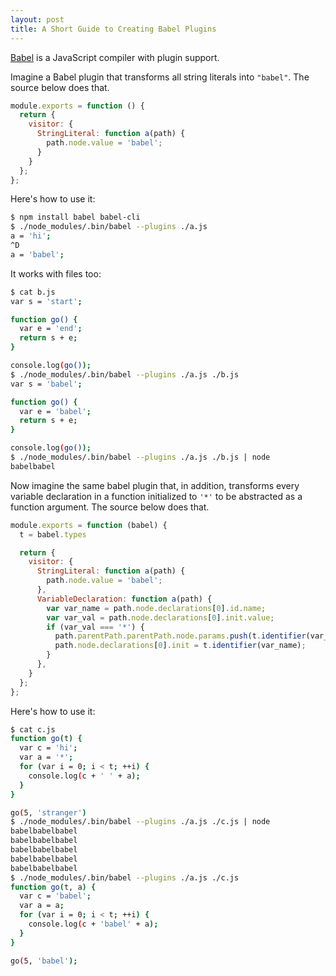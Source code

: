 ```yaml
---
layout: post
title: A Short Guide to Creating Babel Plugins
---
```


[Babel](http://babeljs.io/) is a JavaScript compiler
with plugin support.

Imagine a Babel plugin
that transforms all string literals into
`"babel"`.
The source below does that.

```javascript
module.exports = function () {
  return {
    visitor: {
      StringLiteral: function a(path) {
        path.node.value = 'babel';
      }
    }
  };
};
```

Here's how to use it:

```bash
$ npm install babel babel-cli
$ ./node_modules/.bin/babel --plugins ./a.js
a = 'hi';
^D
a = 'babel';
```

It works with files too:

```bash
$ cat b.js
var s = 'start';

function go() {
  var e = 'end';
  return s + e;
}

console.log(go());
$ ./node_modules/.bin/babel --plugins ./a.js ./b.js
var s = 'babel';

function go() {
  var e = 'babel';
  return s + e;
}

console.log(go());
$ ./node_modules/.bin/babel --plugins ./a.js ./b.js | node
babelbabel
```

Now imagine the same babel plugin that, in addition, transforms every
variable declaration in a function initialized to `'*'` to be
abstracted as a function argument.
The source below does that.

```javascript
module.exports = function (babel) {
  t = babel.types

  return {
    visitor: {
      StringLiteral: function a(path) {
        path.node.value = 'babel';
      },
      VariableDeclaration: function a(path) {
        var var_name = path.node.declarations[0].id.name;
        var var_val = path.node.declarations[0].init.value;
        if (var_val === '*') {
          path.parentPath.parentPath.node.params.push(t.identifier(var_name));
          path.node.declarations[0].init = t.identifier(var_name);
        }
      },
    }
  };
};
```

Here's how to use it:

```bash
$ cat c.js
function go(t) {
  var c = 'hi';
  var a = '*';
  for (var i = 0; i < t; ++i) {
    console.log(c + ' ' + a);
  }
}

go(5, 'stranger')
$ ./node_modules/.bin/babel --plugins ./a.js ./c.js | node
babelbabelbabel
babelbabelbabel
babelbabelbabel
babelbabelbabel
babelbabelbabel
$ ./node_modules/.bin/babel --plugins ./a.js ./c.js
function go(t, a) {
  var c = 'babel';
  var a = a;
  for (var i = 0; i < t; ++i) {
    console.log(c + 'babel' + a);
  }
}

go(5, 'babel');
```
